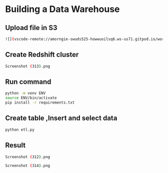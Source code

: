 # Building a Data Warehouse

## Upload file in S3
```sh
![](vscode-remote://amorngie-swuds525-howwuoilsq6.ws-us71.gitpod.io/workspace/swu-ds525/03-building-a-data-warehouse/Lab3%20IMG/Screenshot%20%28310%29.png)
```

## Create Redshift cluster
```sh
Screenshot (313).png
```
## Run command
```sh
python -m venv ENV
source ENV/bin/activate
pip install -r requirements.txt
```
## Create table ,Insert and select data
```sh
python etl.py
```
## Result
```sh
Screenshot (312).png
```
```sh
Screenshot (314).png
```